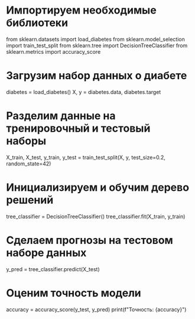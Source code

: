 # Импортируем необходимые библиотеки
from sklearn.datasets import load_diabetes
from sklearn.model_selection import train_test_split
from sklearn.tree import DecisionTreeClassifier
from sklearn.metrics import accuracy_score

# Загрузим набор данных о диабете
diabetes = load_diabetes()
X, y = diabetes.data, diabetes.target

# Разделим данные на тренировочный и тестовый наборы
X_train, X_test, y_train, y_test = train_test_split(X, y, test_size=0.2, random_state=42)

# Инициализируем и обучим дерево решений
tree_classifier = DecisionTreeClassifier()
tree_classifier.fit(X_train, y_train)

# Сделаем прогнозы на тестовом наборе данных
y_pred = tree_classifier.predict(X_test)

# Оценим точность модели
accuracy = accuracy_score(y_test, y_pred)
print(f"Точность: {accuracy}")

